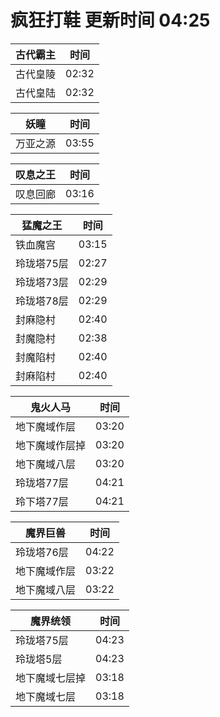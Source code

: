 # 疯狂打鞋 更新时间 04:25

| 古代霸主   | 时间    |
|--------|-------|
| 古代皇陵 | 02:32 |
| 古代皇陆 | 02:32 |

| 妖瞳   | 时间    |
|--------|-------|
| 万亚之源 | 03:55 |

| 叹息之王   | 时间    |
|--------|-------|
| 叹息回廊 | 03:16 |

| 猛魔之王   | 时间    |
|--------|-------|
| 铁血魔宫 | 03:15 |
| 玲珑塔75层 | 02:27 |
| 玲珑塔73层 | 02:29 |
| 玲珑塔78层 | 02:29 |
| 封麻隐村 | 02:40 |
| 封魔隐村 | 02:38 |
| 封魔陷村 | 02:40 |
| 封麻陷村 | 02:40 |

| 鬼火人马   | 时间    |
|--------|-------|
| 地下魔域作层 | 03:20 |
| 地下魔域作层掉 | 03:20 |
| 地下魔域八层 | 03:20 |
| 玲珑塔77层 | 04:21 |
| 玲下塔77层 | 04:21 |

| 魔界巨兽   | 时间    |
|--------|-------|
| 玲珑塔76层 | 04:22 |
| 地下魔域作层 | 03:22 |
| 地下魔域八层 | 03:22 |

| 魔界统领   | 时间    |
|--------|-------|
| 玲珑塔75层 | 04:23 |
| 玲珑塔5层 | 04:23 |
| 地下魔域七层掉 | 03:18 |
| 地下魔域七层 | 03:18 |